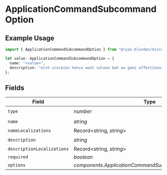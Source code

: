 # ApplicationCommandSubcommandOption

## Example Usage

```typescript
import { ApplicationCommandSubcommandOption } from "@ryan.blunden/discord/models/components";

let value: ApplicationCommandSubcommandOption = {
  name: "<value>",
  description: "etch scorpion hence woot saloon bah aw geez affectionate",
};
```

## Fields

| Field                                                    | Type                                                     | Required                                                 | Description                                              |
| -------------------------------------------------------- | -------------------------------------------------------- | -------------------------------------------------------- | -------------------------------------------------------- |
| `type`                                                   | *number*                                                 | :heavy_check_mark:                                       | N/A                                                      |
| `name`                                                   | *string*                                                 | :heavy_check_mark:                                       | N/A                                                      |
| `nameLocalizations`                                      | Record<string, *string*>                                 | :heavy_minus_sign:                                       | N/A                                                      |
| `description`                                            | *string*                                                 | :heavy_check_mark:                                       | N/A                                                      |
| `descriptionLocalizations`                               | Record<string, *string*>                                 | :heavy_minus_sign:                                       | N/A                                                      |
| `required`                                               | *boolean*                                                | :heavy_minus_sign:                                       | N/A                                                      |
| `options`                                                | *components.ApplicationCommandSubcommandOptionOptions*[] | :heavy_minus_sign:                                       | N/A                                                      |